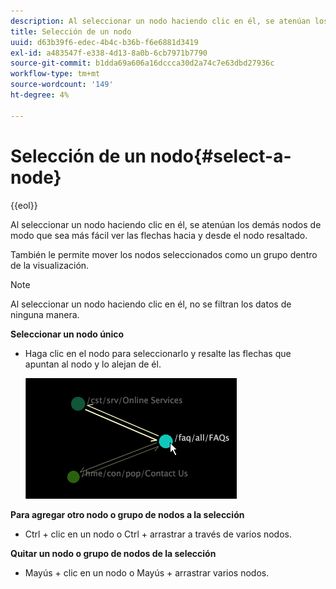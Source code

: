```yaml
---
description: Al seleccionar un nodo haciendo clic en él, se atenúan los demás nodos de modo que sea más fácil ver las flechas hacia y desde el nodo resaltado.
title: Selección de un nodo
uuid: d63b39f6-edec-4b4c-b36b-f6e6881d3419
exl-id: a483547f-e338-4d13-8a0b-6cb7971b7790
source-git-commit: b1dda69a606a16dccca30d2a74c7e63dbd27936c
workflow-type: tm+mt
source-wordcount: '149'
ht-degree: 4%

---
```


# Selección de un nodo{#select-a-node}

{{eol}}

Al seleccionar un nodo haciendo clic en él, se atenúan los demás nodos de modo que sea más fácil ver las flechas hacia y desde el nodo resaltado.

También le permite mover los nodos seleccionados como un grupo dentro de la visualización.

>[!NOTE]
>
>Al seleccionar un nodo haciendo clic en él, no se filtran los datos de ninguna manera.

**Seleccionar un nodo único**

* Haga clic en el nodo para seleccionarlo y resalte las flechas que apuntan al nodo y lo alejan de él.

   ![](assets/vis_2DProcessMap_SelectNode.png)

**Para agregar otro nodo o grupo de nodos a la selección**

* Ctrl + clic en un nodo o Ctrl + arrastrar a través de varios nodos.

**Quitar un nodo o grupo de nodos de la selección**

* Mayús + clic en un nodo o Mayús + arrastrar varios nodos.
